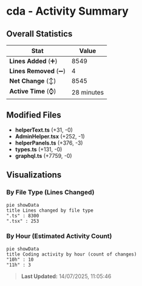 # cda - Activity Summary 

## Overall Statistics

| Stat                   | Value                                                             |
| ---------------------- | ----------------------------------------------------------------- |
| **Lines Added** (➕)   | 8549                                          |
| **Lines Removed** (➖) | 4                                        |
| **Net Change** (↕)    | 8545                |
| **Active Time** (⌚)   | 28 minutes |


## Modified Files
- **helperText.ts** (+31, -0)
- **AdminHelper.tsx** (+252, -1)
- **helperPanels.ts** (+376, -3)
- **types.ts** (+131, -0)
- **graphql.ts** (+7759, -0)

## Visualizations

### By File Type (Lines Changed)

```mermaid
pie showData
title Lines changed by file type
".ts" : 8300
".tsx" : 253
```

### By Hour (Estimated Activity Count)

```mermaid
pie showData
title Coding activity by hour (count of changes)
"10h" : 10
"11h" : 3
```


> **Last Updated:** 14/07/2025, 11:05:46
